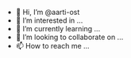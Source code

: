 - 👋 Hi, I’m @aarti-ost
- 👀 I’m interested in ...
- 🌱 I’m currently learning ...
- 💞️ I’m looking to collaborate on ...
- 📫 How to reach me ...

<!---
aarti-ost/aarti-ost is a ✨ special ✨ repository because its `README.md` (this file) appears on your GitHub profile.
You can click the Preview link to take a look at your changes.
--->
